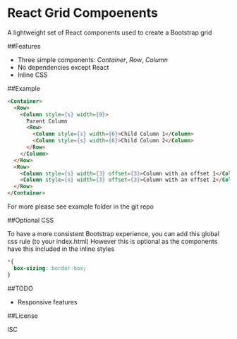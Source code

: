React Grid Compoenents
=======

A lightweight set of React components used to create a Bootstrap grid

##Features

* Three simple components: *Container*, *Row*, *Column*
* No dependencies except React
* Inline CSS

##Example

```html
<Container>
  <Row>
    <Column style={s} width={9}>
      Parent Column
      <Row>
        <Column style={s} width={6}>Child Column 1</Column>
        <Column style={s} width={6}>Child Column 2</Column>
      </Row>
    </Column>
  </Row>
  <Row>
    <Column style={s} width={3} offset={3}>Column with an offset 1</Column>
    <Column style={s} width={3} offset={3}>Column with an offset 2</Column>
  </Row>
</Container>
```

For more please see example folder in the git repo

##Optional CSS

To have a more consistent Bootstrap experience, you can add this global css rule (to your index.html)
However this is optional as the components have this included in the inline styles

```css
*{
  box-sizing: border-box;
}
```

##TODO

* Responsive features

##License

ISC
